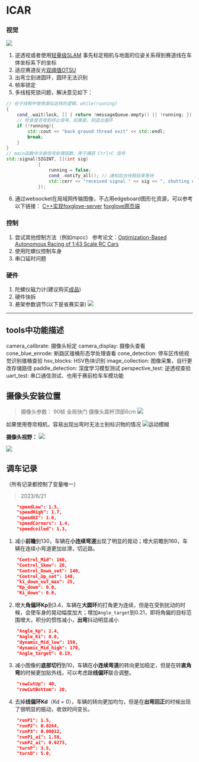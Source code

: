 # ICAR

### 视觉

![](./doc/轻量级SLAM.png)

1. 逆透视或者使用[轻量级SLAM](https://www.bilibili.com/video/BV1bp42117N1?vd_source=eac89beacf4b5ecfa9a66e7ebc9bd301)
    事先标定相机与地面的位姿关系得到赛道线在车体坐标系下的坐标
2. 适应赛道反光[双阈值OTSU](https://blog.csdn.net/weixin_55984718/article/details/125769347?spm=1001.2101.3001.6650.3&utm_medium=distribute.pc_relevant.none-task-blog-2%7Edefault%7ECTRLIST%7ERate-3-125769347-blog-19506005.pc_relevant_multi_platform_whitelistv4&depth_1-utm_source=distribute.pc_relevant.none-task-blog-2%7Edefault%7ECTRLIST%7ERate-3-125769347-blog-19506005.pc_relevant_multi_platform_whitelistv4&utm_relevant_index=3)
3. 出弯立刻进圆环，圆环无法识别
4. 帧率锁定
5. 多线程死锁问题，解决意见如下：
```c++
// 在子线程中使用类似这样的逻辑，while(ruuning)
{
    cond_.wait(lock, [] { return !messageQueue.empty() || !running; });
    // 检查是否收到终止信号，如果是，则退出循环
    if (!running){
        std::cout << "back ground thread exit" << std::endl;
        break;
    }
}
// main函数中注册信号处理函数，用于捕获 Ctrl+C 信号
std::signal(SIGINT, [](int sig)
            {
                running = false;
                cond_.notify_all(); // 通知后台线程结束等待
                std::cerr << "received signal " << sig << ", shutting down" << std::endl;
            });
```
6. 通过websocket在局域网传输图像，不占用edgeboard图形化资源，可以参考以下链接：
[C++实现foxglove-server](https://github.com/p-xiexin/foxglove_websocket_cpp.git)
[foxglove网页端](https://app.foxglove.dev/)


### 控制

1. 尝试其他控制方法（例如mpcc）
   参考论文：[Optimization-Based Autonomous Racing of 1:43 Scale RC Cars](http://arxiv.org/abs/1711.07300)
3. 使用陀螺仪控制车身
4. 串口延时问题

### 硬件

1. 陀螺仪磁力计(建议购买[成品](https://m.tb.cn/h.gaXLSjIHiuq9kKR?tk=IA7TWqebA6p))
2. 硬件快拆
3. 悬架参数调节(以下是省赛实录)
![](./doc/侧翻.jpg)

---

## tools中功能描述
camera_calibrate: 摄像头标定
camera_display: 摄像头查看
cone_blue_enrode: 断路区锥桶形态学处理查看
cone_detection: 停车区传统视觉识别锥桶查验
hsv_blocks: HSV色块识别
image_collection: 图像采集，自行更改存储路径
paddle_detection: 深度学习模型测试
perspective_test: 逆透视查验
uart_test: 串口通信测试、也用于赛前检车车模功能

## 摄像头安装位置
> 摄像头参数：
> 90帧 全局快门
> 摄像头距杆顶部6cm
![](./doc/摄像头参数.png)

如果使用卷帘相机，容易出现出弯时无法士别标识物的情况
![运动模糊](./doc/depot.bmp)

**摄像头视野：**
![](./doc/摄像头安装视图.jpg)

![](./doc/摄像头网格视图.png)

## 调车记录

（所有记录都控制了变量唯一）

> 2023/6/21
```json
    "speedLow": 1.5,
    "speedHigh": 1.7,
    "speedAI": 1.0,
    "speedCorners": 1.4,
    "speedcoiled": 1.3,
```

1. 减小**前瞻**到130，车辆在**小连续弯道**出现了明显的晃动；增大前瞻到160，车辆在连续小弯道更加丝滑，切近路。

```json
    "Control_Mid": 160,
    "Control_Skew": 20,
    "Control_Down_set": 140,
    "Control_Up_set": 140,
    "ki_down_out_max": 25,
    "Kp_dowm": 0.0,
    "Ki_down": 0.0,
```

2. 增大**角偏环Kp**到3.4，车辆在**大圆环**的打角更为连续，但是在受到扰动的时候，会使车身的晃动幅度加大；增加`Angle_target`到0.21，即将角偏的目标范围增大，积分的惯性减小，**出弯**抖动明显减小

```json
    "Angle_Kp": 2.4,
    "Angle_Ki": 0.0,
    "dynamic_Mid_low": 150,
    "dynamic_Mid_high": 170,
    "Angle_target": 0.19,
```

3. 减小图像的**底部切行**到10，车辆在**小连续弯道**的转向更加稳定，但是在转**直角弯**的时候更加贴外线，可以考虑跟**线偏环**联合调整。

```json
    "rowCutUp": 40,
    "rowCutBottom": 20,
```

4. 去掉**线偏环Kd**（Kd = 0），车辆的转向更加均匀，但是在**出弯回正**的时候出现了很明显的振动，收敛时间变长。

```json
    "runP1": 1.5,
    "runP2": 0.0264,
    "runP3": 0.00012,
    "runP1_ai": 1.58,
    "runP2_ai": 0.0273,
    "turnP": 3.5,
    "turnD": 5.0,
```
